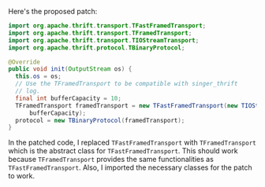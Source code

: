 Here's the proposed patch:

```java
import org.apache.thrift.transport.TFastFramedTransport;
import org.apache.thrift.transport.TFramedTransport;
import org.apache.thrift.transport.TIOStreamTransport;
import org.apache.thrift.protocol.TBinaryProtocol;

@Override
public void init(OutputStream os) {
  this.os = os;
  // Use the TFramedTransport to be compatible with singer_thrift
  // log.
  final int bufferCapacity = 10;
  TFramedTransport framedTransport = new TFastFramedTransport(new TIOStreamTransport(os),
      bufferCapacity);
  protocol = new TBinaryProtocol(framedTransport);
}
```

In the patched code, I replaced `TFastFramedTransport` with `TFramedTransport` which is the abstract class for `TFastFramedTransport`. This should work because `TFramedTransport` provides the same functionalities as `TFastFramedTransport`. Also, I imported the necessary classes for the patch to work.